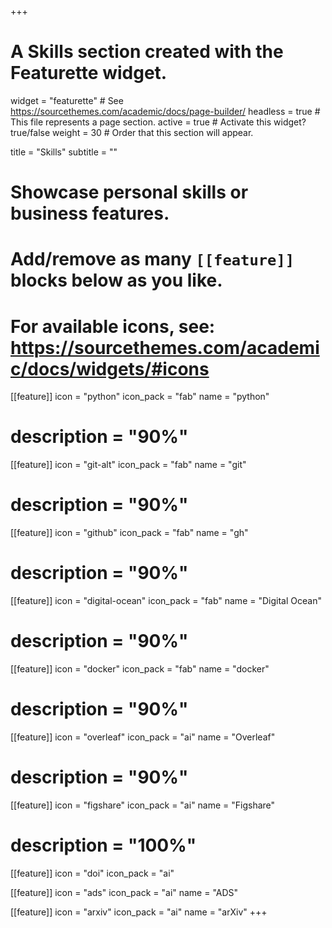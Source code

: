 +++
# A Skills section created with the Featurette widget.
widget = "featurette"  # See https://sourcethemes.com/academic/docs/page-builder/
headless = true  # This file represents a page section.
active = true  # Activate this widget? true/false
weight = 30  # Order that this section will appear.

title = "Skills"
subtitle = ""

# Showcase personal skills or business features.
# 
# Add/remove as many `[[feature]]` blocks below as you like.
# 
# For available icons, see: https://sourcethemes.com/academic/docs/widgets/#icons

[[feature]]
  icon = "python"
  icon_pack = "fab"
  name = "python"
# description = "90%"

[[feature]]
  icon = "git-alt"
  icon_pack = "fab"
  name = "git"
# description = "90%"

[[feature]]
  icon = "github"
  icon_pack = "fab"
  name = "gh"
# description = "90%"

[[feature]]
  icon = "digital-ocean"
  icon_pack = "fab"
  name = "Digital Ocean"
# description = "90%"

[[feature]]
  icon = "docker"
  icon_pack = "fab"
  name = "docker"
# description = "90%"

[[feature]]
  icon = "overleaf"
  icon_pack = "ai"
  name = "Overleaf"
# description = "90%"

[[feature]]
  icon = "figshare"
  icon_pack = "ai"
  name = "Figshare"
# description = "100%"

[[feature]]
  icon = "doi"
  icon_pack = "ai"

[[feature]]
  icon = "ads"
  icon_pack = "ai"
  name = "ADS"

[[feature]]
  icon = "arxiv"
  icon_pack = "ai"
  name = "arXiv"
+++
